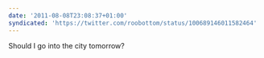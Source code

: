 ```yaml
---
date: '2011-08-08T23:08:37+01:00'
syndicated: 'https://twitter.com/roobottom/status/100689146011582464'
---
```

Should I go into the city tomorrow?
